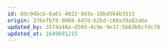 ```yaml
---
id: 8dc94bcb-6a61-4022-843e-18b4564b3513
origin: 376efbf8-0068-4d7d-b2bd-c80a39a82aba
updated_by: 3574a48a-d509-4c9e-9e37-5b83b6cfdc78
updated_at: 1649691215
---
```

